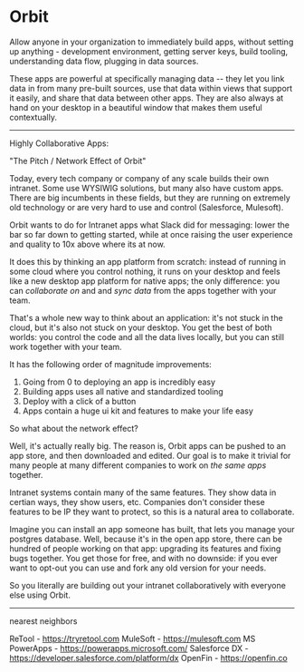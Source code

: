 # Orbit

Allow anyone in your organization to immediately build apps, without setting up anything - development environment, getting server keys, build tooling, understanding data flow, plugging in data sources.

These apps are powerful at specifically managing data -- they let you link data in from many pre-built sources, use that data within views that support it easily, and share that data between other apps. They are also always at hand on your desktop in a beautiful window that makes them useful contextually.

---

Highly Collaborative Apps:

"The Pitch / Network Effect of Orbit"

Today, every tech company or company of any scale builds their own intranet. Some use WYSIWIG solutions, but many also have custom apps. There are big incumbents in these fields, but they are running on extremely old technology or are very hard to use and control (Salesforce, Mulesoft).

Orbit wants to do for Intranet apps what Slack did for messaging: lower the bar so far down to getting started, while at once raising the user experience and quality to 10x above where its at now.

It does this by thinking an app platform from scratch: instead of running in some cloud where you control nothing, it runs on your desktop and feels like a new desktop app platform for native apps; the only difference: you can _collaborate on_ and and _sync data_ from the apps together with your team.

That's a whole new way to think about an application: it's not stuck in the cloud, but it's also not stuck on your desktop. You get the best of both worlds: you control the code and all the data lives locally, but you can still work together with your team.

It has the following order of magnitude improvements:

1. Going from 0 to deploying an app is incredibly easy
2. Building apps uses all native and standardized tooling
3. Deploy with a click of a button
4. Apps contain a huge ui kit and features to make your life easy

So what about the network effect?

Well, it's actually really big. The reason is, Orbit apps can be pushed to an app store, and then downloaded and edited. Our goal is to make it trivial for many people at many different companies to work on *the same apps* together.

Intranet systems contain many of the same features. They show data in certian ways, they show users, etc. Companies don't consider these features to be IP they want to protect, so this is a natural area to collaborate.

Imagine you can install an app someone has built, that lets you manage your postgres database. Well, because it's in the open app store, there can be hundred of people working on that app: upgrading its features and fixing bugs together. You get those for free, and with no downside: if you ever want to opt-out you can use and fork any old version for your needs.

So you literally are building out your intranet collaboratively with everyone else using Orbit.

---

nearest neighbors

ReTool - https://tryretool.com
MuleSoft - https://mulesoft.com
MS PowerApps - https://powerapps.microsoft.com/
Salesforce DX - https://developer.salesforce.com/platform/dx
OpenFin - https://openfin.co
